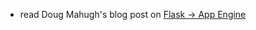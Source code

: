 - read Doug Mahugh's blog post on [Flask -> App Engine](https://medium.com/@dmahugh_70618/deploying-a-flask-app-to-google-app-engine-faa883b5ffab)